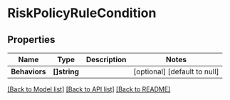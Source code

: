 # RiskPolicyRuleCondition

## Properties
Name | Type | Description | Notes
------------ | ------------- | ------------- | -------------
**Behaviors** | **[]string** |  | [optional] [default to null]

[[Back to Model list]](../README.md#documentation-for-models) [[Back to API list]](../README.md#documentation-for-api-endpoints) [[Back to README]](../README.md)

